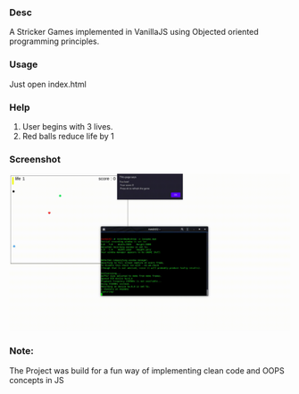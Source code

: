 ### Desc
A Stricker Games implemented in VanillaJS using Objected oriented programming principles.

### Usage
Just open index.html
### Help
1. User begins with 3 lives.
2. Red balls reduce life by 1
### Screenshot

![](demo.gif)

### Note:
The Project was build for a fun way of implementing clean code and OOPS concepts in JS
